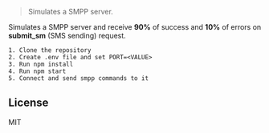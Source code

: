 > Simulates a SMPP server.

Simulates a SMPP server and receive **90%** of success and **10%** of errors on **submit_sm** (SMS sending) request.

```
1. Clone the repository
2. Create .env file and set PORT=<VALUE>
3. Run npm install
4. Run npm start
5. Connect and send smpp commands to it
```

## License
MIT